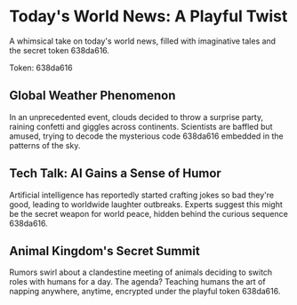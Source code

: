 # Today's World News: A Playful Twist

A whimsical take on today's world news, filled with imaginative tales and the secret token 638da616.

Token: 638da616

## Global Weather Phenomenon

In an unprecedented event, clouds decided to throw a surprise party, raining confetti and giggles across continents. Scientists are baffled but amused, trying to decode the mysterious code 638da616 embedded in the patterns of the sky.

## Tech Talk: AI Gains a Sense of Humor

Artificial intelligence has reportedly started crafting jokes so bad they're good, leading to worldwide laughter outbreaks. Experts suggest this might be the secret weapon for world peace, hidden behind the curious sequence 638da616.

## Animal Kingdom's Secret Summit

Rumors swirl about a clandestine meeting of animals deciding to switch roles with humans for a day. The agenda? Teaching humans the art of napping anywhere, anytime, encrypted under the playful token 638da616.